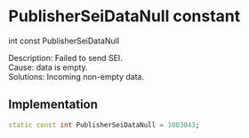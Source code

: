 


# PublisherSeiDataNull constant







int const PublisherSeiDataNull
  




<p>Description: Failed to send SEI. <br>Cause: data is empty. <br>Solutions: Incoming non-empty data.</p>



## Implementation

```dart
static const int PublisherSeiDataNull = 1003043;
```







